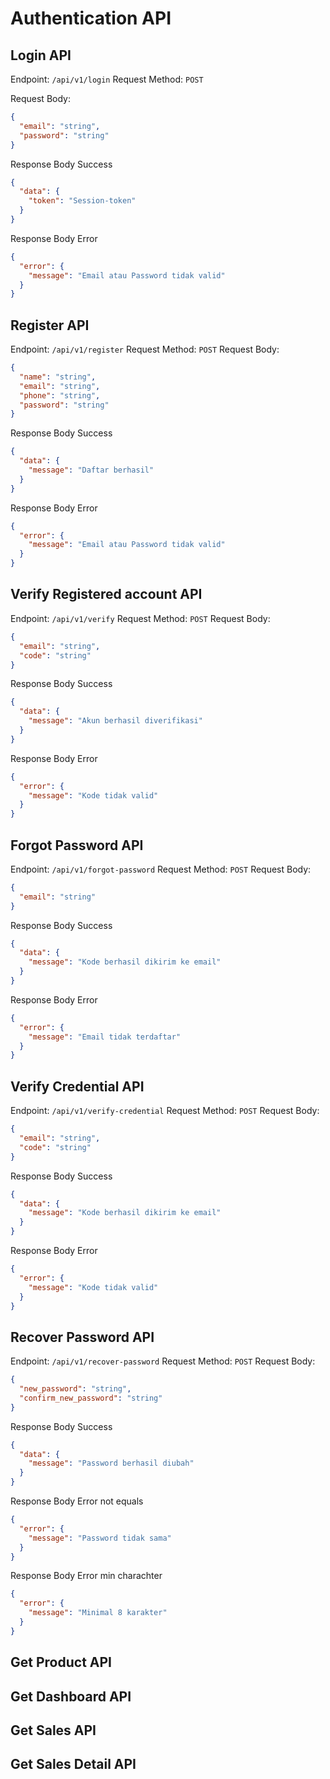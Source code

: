 # Authentication API

## Login API

Endpoint: `/api/v1/login`
Request Method: `POST`

Request Body:

```json
{
  "email": "string",
  "password": "string"
}
```

Response Body Success

```json
{
  "data": {
    "token": "Session-token"
  }
}
```

Response Body Error

```json
{
  "error": {
    "message": "Email atau Password tidak valid"
  }
}
```

## Register API

Endpoint: `/api/v1/register`
Request Method: `POST`
Request Body:

```json
{
  "name": "string",
  "email": "string",
  "phone": "string",
  "password": "string"
}
```

Response Body Success

```json
{
  "data": {
    "message": "Daftar berhasil"
  }
}
```

Response Body Error

```json
{
  "error": {
    "message": "Email atau Password tidak valid"
  }
}
```

## Verify Registered account API

Endpoint: `/api/v1/verify`
Request Method: `POST`
Request Body:

```json
{
  "email": "string",
  "code": "string"
}
```

Response Body Success

```json
{
  "data": {
    "message": "Akun berhasil diverifikasi"
  }
}
```

Response Body Error

```json
{
  "error": {
    "message": "Kode tidak valid"
  }
}
```

## Forgot Password API

Endpoint: `/api/v1/forgot-password`
Request Method: `POST`
Request Body:

```json
{
  "email": "string"
}
```

Response Body Success

```json
{
  "data": {
    "message": "Kode berhasil dikirim ke email"
  }
}
```

Response Body Error

```json
{
  "error": {
    "message": "Email tidak terdaftar"
  }
}
```

## Verify Credential API

Endpoint: `/api/v1/verify-credential`
Request Method: `POST`
Request Body:

```json
{
  "email": "string",
  "code": "string"
}
```

Response Body Success

```json
{
  "data": {
    "message": "Kode berhasil dikirim ke email"
  }
}
```

Response Body Error

```json
{
  "error": {
    "message": "Kode tidak valid"
  }
}
```

## Recover Password API

Endpoint: `/api/v1/recover-password`
Request Method: `POST`
Request Body:

```json
{
  "new_password": "string",
  "confirm_new_password": "string"
}
```

Response Body Success

```json
{
  "data": {
    "message": "Password berhasil diubah"
  }
}
```

Response Body Error not equals

```json
{
  "error": {
    "message": "Password tidak sama"
  }
}
```

Response Body Error min charachter

```json
{
  "error": {
    "message": "Minimal 8 karakter"
  }
}
```

## Get Product API

##

## Get Dashboard API

## Get Sales API

## Get Sales Detail API
